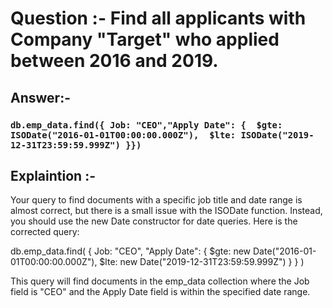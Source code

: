# Question :-  Find all applicants with Company "Target" who applied between 2016 and 2019.

## Answer:- 

 ###  `db.emp_data.find({ Job: "CEO","Apply Date": {  $gte: ISODate("2016-01-01T00:00:00.000Z"),  $lte: ISODate("2019-12-31T23:59:59.999Z") }})`

## Explaintion :- 

Your query to find documents with a specific job title and date range is almost correct, but there is a small issue with the ISODate function. Instead, you should use the new Date constructor for date queries. Here is the corrected query:

db.emp_data.find(
   { 
     Job: "CEO",
     "Apply Date": { 
       $gte: new Date("2016-01-01T00:00:00.000Z"), 
       $lte: new Date("2019-12-31T23:59:59.999Z") 
     }
   }
)

This query will find documents in the emp_data collection where the Job field is "CEO" and the Apply Date field is within the specified date range.